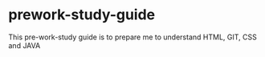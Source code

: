 # prework-study-guide
This pre-work-study guide is to prepare me to understand HTML, GIT, CSS and JAVA
